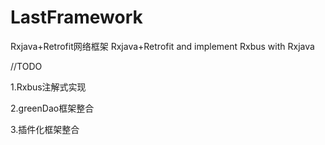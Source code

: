 # LastFramework
Rxjava+Retrofit网络框架
Rxjava+Retrofit and implement Rxbus with Rxjava

//TODO

1.Rxbus注解式实现

2.greenDao框架整合

3.插件化框架整合


